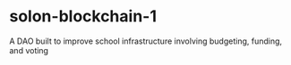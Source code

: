 # solon-blockchain-1

A DAO built to improve school infrastructure involving budgeting, funding, and voting
